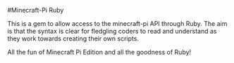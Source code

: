 #Minecraft-Pi Ruby

This is a gem to allow access to the minecraft-pi API through Ruby.
The aim is that the syntax is clear for fledgling coders to read and
understand as they work towards creating their own scripts.

All the fun of Minecraft Pi Edition and all the goodness of Ruby!
